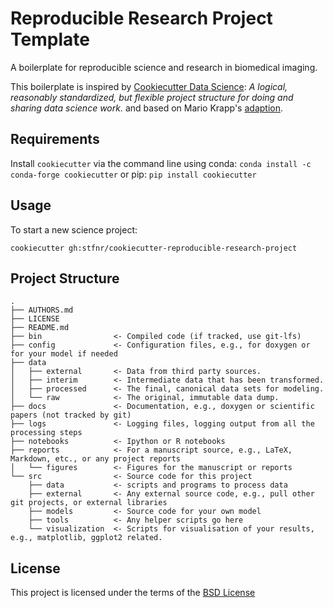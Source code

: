 Reproducible Research Project Template
====================

A boilerplate for reproducible science and research in biomedical imaging. 

This boilerplate is inspired by [Cookiecutter Data Science](https://github.com/drivendata/cookiecutter-data-science): *A logical, reasonably standardized, but flexible project structure for doing and sharing data science work.* and based on Mario Krapp's [adaption](https://github.com/mkrapp/cookiecutter-reproducible-science). 

Requirements
------------
Install `cookiecutter` via the command line using conda: 
`conda install -c conda-forge cookiecutter`
or pip:
`pip install cookiecutter`    

Usage
-----
To start a new science project:

`cookiecutter gh:stfnr/cookiecutter-reproducible-research-project`

Project Structure
-----------------

```
.
├── AUTHORS.md
├── LICENSE
├── README.md
├── bin                <- Compiled code (if tracked, use git-lfs)
├── config             <- Configuration files, e.g., for doxygen or for your model if needed
├── data
│   ├── external       <- Data from third party sources.
│   ├── interim        <- Intermediate data that has been transformed.
│   ├── processed      <- The final, canonical data sets for modeling.
│   └── raw            <- The original, immutable data dump.
├── docs               <- Documentation, e.g., doxygen or scientific papers (not tracked by git)
├── logs               <- Logging files, logging output from all the processing steps
├── notebooks          <- Ipython or R notebooks
├── reports            <- For a manuscript source, e.g., LaTeX, Markdown, etc., or any project reports
│   └── figures        <- Figures for the manuscript or reports
└── src                <- Source code for this project
    ├── data           <- scripts and programs to process data
    ├── external       <- Any external source code, e.g., pull other git projects, or external libraries
    ├── models         <- Source code for your own model
    ├── tools          <- Any helper scripts go here
    └── visualization  <- Scripts for visualisation of your results, e.g., matplotlib, ggplot2 related.
```

License
-------
This project is licensed under the terms of the [BSD License](/LICENSE)
